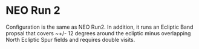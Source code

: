 # NEO Run 2

Configuration is the same as NEO Run2. In addition, it runs an Ecliptic Band 
propsal that covers ~+/- 12 degrees around the ecliptic minus overlapping
North Ecliptic Spur fields and requires double visits. 
